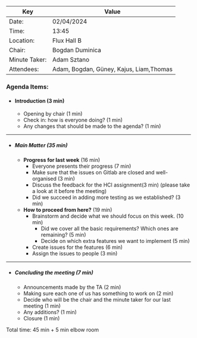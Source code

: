 | Key           | Value                                   |
|---------------|-----------------------------------------|
| Date:         | 02/04/2024                              |
| Time:         | 13:45                                   |
| Location:     | Flux Hall B                             |
| Chair:        | Bogdan Duminica                         |
| Minute Taker: | Adam Sztano                             |
| Attendees:    | Adam, Bogdan, Güney, Kajus, Liam,Thomas |
### Agenda Items:
- #### Introduction (3 min)
    - Opening by chair (1 min)
    - Check in: how is everyone doing? (1 min)
    - Any changes that should be made to the agenda? (1 min)
---------------------------------------------------------------
- ##### Main Matter (35 min)
    - **Progress for last week** (16 min)
        - Everyone presents their progress (7 min)
        - Make sure that the issues on Gitlab are closed and well-organised (3 min)
        - Discuss the feedback for the HCI assignment(3 min) (please take a look at it before the meeting)
        - Did we succeed in adding more testing as we established? (3 min)
    - **How to proceed from here?** (19 min)
        - Brainstorm and decide what we should focus on this week. (10 min)
            - Did we cover all the basic requirements? Which ones are remaining? (5 min)
            - Decide on which extra features we want to implement (5 min)
        - Create issues for the features (6 min)
        - Assign the issues to people (3 min) 
---------------------------------------------------------------
- ##### Concluding the meeting (7 min)
    - Announcements made by the TA (2 min)
    - Making sure each one of us has something to work on (2 min)
    - Decide who will be the chair and the minute taker for our last meeting (1 min)
    - Any additions? (1 min)
    - Closure (1 min)

Total time: 45 min + 5 min elbow room

